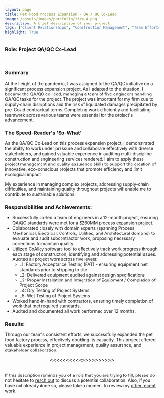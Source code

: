```yaml
---
layout: page
title: Pet Food Process Expansion - QA / QC Co-Lead
image: /assets/images/portfolio/item-4.png
description: A brief description of your project.
tags: ["Client Relationships", "Construction Management", "Team Efforts"]
highlight: True
---
```


### Role: Project QA/QC Co-Lead
<br>

### Summary
At the height of the pandemic,  I was assigned to the QA/QC initiative on a significant process expansion project. As I adapted to the situation, I became the QA/QC co-lead, managing a team of five engineers handling QA/QC tasks for the project. The project was important for my firm due to supply-chain disruptions and the risk of liquidated damages precipitated by pre-Covid contractual terms. Completing work efficiently and facilitating teamwork across various teams were essential for the project's advancement.

### The Speed-Reader's 'So-What'
As the QA/QC Co-Lead on this process expansion project, I demonstrated the ability to work under pressure and collaborate effectively with diverse stakeholders, and gained valuable experience in auditing multi-discipline construction and engineering services rendered. I aim to apply these project management and quality assurance skills to support the creation of innovative, eco-conscious projects that promote efficiency and limit ecological impact.

My experience in managing complex projects, addressing supply-chain difficulties, and maintaining quality throughout projects will enable me to contribute to sustainable solutions.

### Responsibilities and Achievements:

- Successfully co-led a team of engineers in a 12-month project, ensuring QA/QC standards were met for a $260MM process expansion project. 
- Collaborated closely with domain experts (spanning Process Mechanical, Electrical, Controls, Utilities, and Architectural domains) to evaluate and audit subcontractor work, proposing necessary corrections to maintain quality.
- Utilized CxAlloy software tool to effectively track work progress through each stage of construction, identifying and addressing potential issues. Audited all project work across five levels:
    - L1: Factory Acceptance Testing (FAT) - ensuring equipment met standards prior to shipping to site
    - L2: Delivered equipment audited against design specifications
    - L3: Proper Installation and Integration of Equipment / Completion of Project Scope
    - L4: Dry Testing of Project Systems
    - L5: Wet Testing of Project Systems
- Worked hand-in-hand with contractors, ensuring timely completion of work that met required standards.
- Audited and documented all work performed over 12 months.

### Results:

Through our team's consistent efforts, we successfully expanded the pet food factory process, effectively doubling its capacity. This project offered valuable experience in project management, quality assurance, and stakeholder collaboration.

<center><span style="font-size: 16px;"><<<<<<<<<<>>>>>>>>>></span></center>

<br>

If this description reminds you of a role that you are trying to fill, please do not hesitate to [reach out](/contact) to discuss a potential collaboration. Also, if you have not already done so, please take a moment to review my [other recent work](/portfolio).